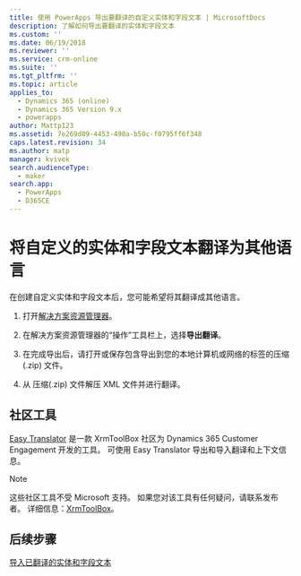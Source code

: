 ```yaml
---
title: 使用 PowerApps 导出要翻译的自定义实体和字段文本 | MicrosoftDocs
description: 了解如何导出要翻译的实体和字段文本
ms.custom: ''
ms.date: 06/19/2018
ms.reviewer: ''
ms.service: crm-online
ms.suite: ''
ms.tgt_pltfrm: ''
ms.topic: article
applies_to:
  - Dynamics 365 (online)
  - Dynamics 365 Version 9.x
  - powerapps
author: Mattp123
ms.assetid: 7e269d09-4453-490a-b50c-f0795ff6f348
caps.latest.revision: 34
ms.author: matp
manager: kvivek
search.audienceType:
  - maker
search.app:
  - PowerApps
  - D365CE
---
```

# <a name="translate-customized-entity-and-field-text-into-other-languages"></a>将自定义的实体和字段文本翻译为其他语言

在创建自定义实体和字段文本后，您可能希望将其翻译成其他语言。  
  
1. 打开[解决方案资源管理器](../model-driven-apps/advanced-navigation.md#solution-explorer)。    
  
2. 在解决方案资源管理器的“操作”工具栏上，选择**导出翻译**。  
3.  在完成导出后，请打开或保存包含导出到您的本地计算机或网络的标签的压缩 (.zip) 文件。  
  
4.  从 压缩(.zip) 文件解压 XML 文件并进行翻译。  

## <a name="community-tools"></a>社区工具

[Easy Translator](https://www.xrmtoolbox.com/plugins/MsCrmTools.Translator/) 是一款 XrmToolBox 社区为 Dynamics 365 Customer Engagement 开发的工具。 可使用 Easy Translator 导出和导入翻译和上下文信息。 

> [!NOTE]
> 这些社区工具不受 Microsoft 支持。 如果您对该工具有任何疑问，请联系发布者。 详细信息：[XrmToolBox](https://www.xrmtoolbox.com)。

## <a name="next-steps"></a>后续步骤  
 [导入已翻译的实体和字段文本](import-translated-entity-field-text.md)

